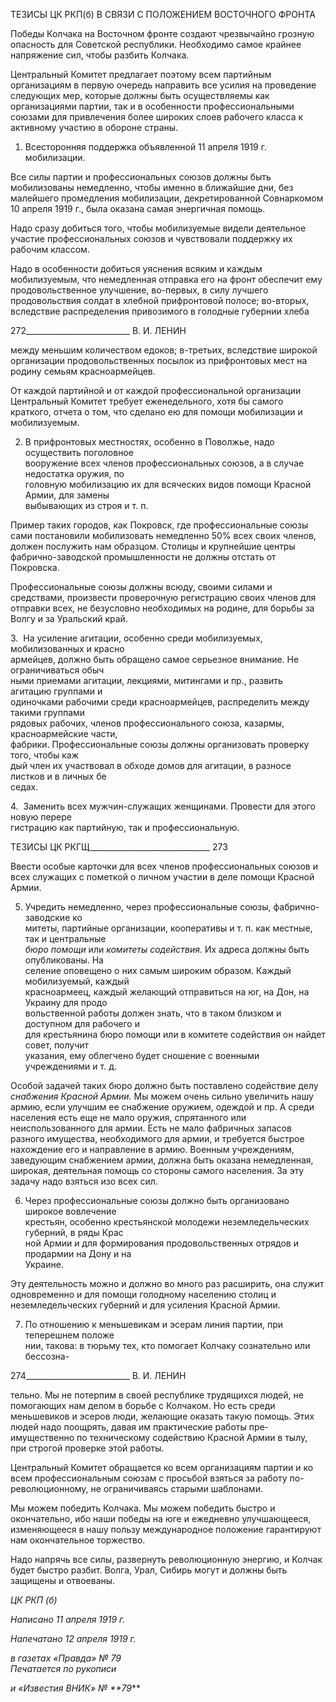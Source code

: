 ТЕЗИСЫ ЦК РКП(б) В СВЯЗИ С ПОЛОЖЕНИЕМ ВОСТОЧНОГО ФРОНТА

Победы Колчака на Восточном фронте создают чрезвычайно грозную опасность для Советской республики. Необходимо самое крайнее напряжение сил, чтобы разбить Колчака.

Центральный Комитет предлагает поэтому всем партийным организациям в первую очередь направить все усилия на проведение следующих мер, которые должны быть осуществляемы как организациями партии, так и в особенности профессиональными союзами для привлечения более широких слоев рабочего класса к активному участию в обороне страны.

1. Всесторонняя поддержка объявленной 11 апреля 1919 г. мобилизации.

Все силы партии и профессиональных союзов должны быть мобилизованы немед­ленно, чтобы именно в ближайшие дни, без малейшего промедления мобилизации, дек­ретированной Совнаркомом 10 апреля 1919 г., была оказана самая энергичная помощь.

Надо сразу добиться того, чтобы мобилизуемые видели деятельное участие профес­сиональных союзов и чувствовали поддержку их рабочим классом.

Надо в особенности добиться уяснения всяким и каждым мобилизуемым, что немед­ленная отправка его на фронт обеспечит ему продовольственное улучшение, во-первых, в силу лучшего продовольствия солдат в хлебной прифронтовой полосе; во-вторых, вследствие распределения привозимого в голодные губернии хлеба

  

272__________________________ В. И. ЛЕНИН

между меньшим количеством едоков; в-третьих, вследствие широкой организации про­довольственных посылок из прифронтовых мест на родину семьям красноармейцев.

От каждой партийной и от каждой профессиональной организации Центральный Комитет требует еженедельного, хотя бы самого краткого, отчета о том, что сделано ею для помощи мобилизации и мобилизуемым.

2. В прифронтовых местностях, особенно в Поволжье, надо осуществить поголовное  
вооружение всех членов профессиональных союзов, а в случае недостатка оружия, по­  
головную мобилизацию их для всяческих видов помощи Красной Армии, для замены  
выбывающих из строя и т. п.

Пример таких городов, как Покровск, где профессиональные союзы сами постанови­ли мобилизовать немедленно 50% всех своих членов, должен послужить нам образцом. Столицы и крупнейшие центры фабрично-заводской промышленности не должны от­стать от Покровска.

Профессиональные союзы должны всюду, своими силами и средствами, произвести проверочную регистрацию своих членов для отправки всех, не безусловно необходи­мых на родине, для борьбы за Волгу и за Уральский край.

3.  На усиление агитации, особенно среди мобилизуемых, мобилизованных и красно­  
армейцев, должно быть обращено самое серьезное внимание. Не ограничиваться обыч­  
ными приемами агитации, лекциями, митингами и пр., развить агитацию группами и  
одиночками рабочими среди красноармейцев, распределить между такими группами  
рядовых рабочих, членов профессионального союза, казармы, красноармейские части,  
фабрики. Профессиональные союзы должны организовать проверку того, чтобы каж­  
дый член их участвовал в обходе домов для агитации, в разносе листков и в личных бе­  
седах.

4.  Заменить всех мужчин-служащих женщинами. Провести для этого новую перере­  
гистрацию как партийную, так и профессиональную.

  

ТЕЗИСЫ ЦК РКГЩ______________________________ 273

Ввести особые карточки для всех членов профессиональных союзов и всех служа­щих с пометкой о личном участии в деле помощи Красной Армии.

5. Учредить немедленно, через профессиональные союзы, фабрично-заводские ко­  
митеты, партийные организации, кооперативы и т. п. как местные, так и центральные  
_бюро помощи_ или _комитеты содействия._ Их адреса должны быть опубликованы. На­  
селение оповещено о них самым широким образом. Каждый мобилизуемый, каждый  
красноармеец, каждый желающий отправиться на юг, на Дон, на Украину для продо­  
вольственной работы должен знать, что в таком близком и доступном для рабочего и  
для крестьянина бюро помощи или в комитете содействия он найдет совет, получит  
указания, ему облегчено будет сношение с военными учреждениями и т. д.

Особой задачей таких бюро должно быть поставлено содействие делу _снабжения Красной Армии._ Мы можем очень сильно увеличить нашу армию, если улучшим ее снабжение оружием, одеждой и пр. А среди населения есть еще не мало оружия, спря­танного или неиспользованного для армии. Есть не мало фабричных запасов разного имущества, необходимого для армии, и требуется быстрое нахождение его и направле­ние в армию. Военным учреждениям, заведующим снабжением армии, должна быть оказана немедленная, широкая, деятельная помощь со стороны самого населения. За эту задачу надо взяться изо всех сил.

6. Через профессиональные союзы должно быть организовано широкое вовлечение  
крестьян, особенно крестьянской молодежи неземледельческих губерний, в ряды Крас­  
ной Армии и для формирования продовольственных отрядов и продармии на Дону и на  
Украине.

Эту деятельность можно и должно во много раз расширить, она служит одновремен­но и для помощи голодному населению столиц и неземледельческих губерний и для усиления Красной Армии.

7. По отношению к меньшевикам и эсерам линия партии, при теперешнем положе­  
нии, такова: в тюрьму тех, кто помогает Колчаку сознательно или бессозна-

  

274__________________________ В. И. ЛЕНИН

тельно. Мы не потерпим в своей республике трудящихся людей, не помогающих нам делом в борьбе с Колчаком. Но есть среди меньшевиков и эсеров люди, желающие ока­зать такую помощь. Этих людей надо поощрять, давая им практические работы пре­имущественно по техническому содействию Красной Армии в тылу, при строгой про­верке этой работы.

Центральный Комитет обращается ко всем организациям партии и ко всем профес­сиональным союзам с просьбой взяться за работу по-революционному, не ограничива­ясь старыми шаблонами.

Мы можем победить Колчака. Мы можем победить быстро и окончательно, ибо на­ши победы на юге и ежедневно улучшающееся, изменяющееся в нашу пользу между­народное положение гарантируют нам окончательное торжество.

Надо напрячь все силы, развернуть революционную энергию, и Колчак будет быстро разбит. Волга, Урал, Сибирь могут и должны быть защищены и отвоеваны.

_ЦК РКП (б)_

_Написано 11 апреля 1919 г._

_Напечатано 12 апреля 1919 г._

_в газетах «Правда» № 79                                                                 Печатается по рукописи_

_и «Известия ВНИК» № **79_**
